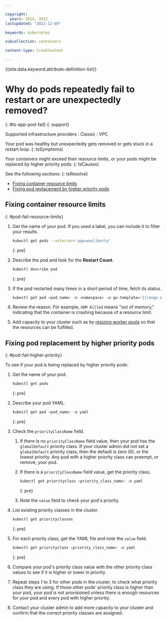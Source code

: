 ```yaml
---

copyright: 
  years: 2014, 2022
lastupdated: "2022-12-09"

keywords: kubernetes

subcollection: containers

content-type: troubleshoot

---
```


{{site.data.keyword.attribute-definition-list}}




# Why do pods repeatedly fail to restart or are unexpectedly removed?
{: #ts-app-pod-fail}
{: support}

Supported infrastructure providers
:   Classic
:   VPC


Your pod was healthy but unexpectedly gets removed or gets stuck in a restart loop.
{: tsSymptoms}


Your containers might exceed their resource limits, or your pods might be replaced by higher priority pods.
{: tsCauses}


See the following sections:
{: tsResolve}

* [Fixing container resource limits](#pod-fail-resource-limits)
* [Fixing pod replacement by higher priority pods](#pod-fail-higher-priority)



## Fixing container resource limits
{: #pod-fail-resource-limits}

1. Get the name of your pod. If you used a label, you can include it to filter your results.
    ```sh
    kubectl get pods --selector='app=wasliberty'
    ```
    {: pre}

2. Describe the pod and look for the **Restart Count**.
    ```sh
    kubectl describe pod
    ```
    {: pre}

3. If the pod restarted many times in a short period of time, fetch its status.
    ```sh
    kubectl get pod <pod_name> -n <namespace> -o go-template='{{range.status.containerStatuses}}{{"Container Name: "}}{{.name}}{{"\r\nLastState: "}}{{.lastState}}{{end}}'
    ```
4. Review the reason. For example, `OOM Killed` means "out of memory," indicating that the container is crashing because of a resource limit.
5. Add capacity to your cluster such as by [resizing worker pools](/docs/containers?topic=containers-add_workers) so that the resources can be fulfilled.



## Fixing pod replacement by higher priority pods
{: #pod-fail-higher-priority}

To see if your pod is being replaced by higher priority pods:
1. Get the name of your pod.

    ```sh
    kubectl get pods
    ```
    {: pre}

2. Describe your pod YAML.

    ```sh
    kubectl get pod <pod_name> -o yaml
    ```
    {: pre}

3. Check the `priorityClassName` field.

    1. If there is no `priorityClassName` field value, then your pod has the `globalDefault` priority class. If your cluster admin did not set a `globalDefault` priority class, then the default is zero (0), or the lowest priority. Any pod with a higher priority class can preempt, or remove, your pod.

    2. If there is a `priorityClassName` field value, get the priority class.

        ```sh
        kubectl get priorityclass <priority_class_name> -o yaml
        ```
        {: pre}

    3. Note the `value` field to check your pod's priority.

4. List existing priority classes in the cluster.

    ```sh
    kubectl get priorityclasses
    ```
    {: pre}

5. For each priority class, get the YAML file and note the `value` field.

    ```sh
    kubectl get priorityclass <priority_class_name> -o yaml
    ```
    {: pre}

6. Compare your pod's priority class value with the other priority class values to see if it is higher or lower in priority.

7. Repeat steps 1 to 3 for other pods in the cluster, to check what priority class they are using. If those other pods' priority class is higher than your pod, your pod is not provisioned unless there is enough resources for your pod and every pod with higher priority.

8. Contact your cluster admin to add more capacity to your cluster and confirm that the correct priority classes are assigned.








